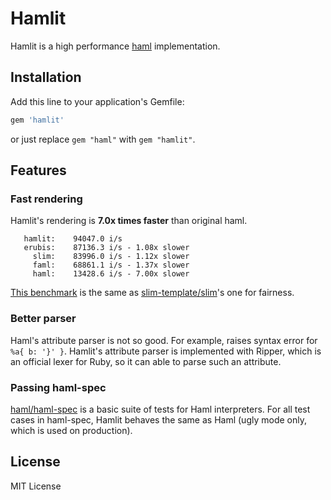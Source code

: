 # Hamlit

Hamlit is a high performance [haml](https://github.com/haml/haml) implementation.

## Installation

Add this line to your application's Gemfile:

```ruby
gem 'hamlit'
```

or just replace `gem "haml"` with `gem "hamlit"`.

## Features
### Fast rendering

Hamlit's rendering is **7.0x times faster** than original haml.

```
   hamlit:    94047.0 i/s
   erubis:    87136.3 i/s - 1.08x slower
     slim:    83996.0 i/s - 1.12x slower
     faml:    68861.1 i/s - 1.37x slower
     haml:    13428.6 i/s - 7.00x slower
```

[This benchmark](https://github.com/k0kubun/hamlit/blob/6d7d5ca7601dad9fe04d67621255ac2a69cd8d85/benchmarks/benchmark.rb)
is the same as [slim-template/slim](https://github.com/slim-template/slim)'s one for fairness.

### Better parser

Haml's attribute parser is not so good. For example, raises syntax error for `%a{ b: '}' }`.
Hamlit's attribute parser is implemented with Ripper, which is an official lexer for Ruby,
so it can able to parse such an attribute.

### Passing haml-spec

[haml/haml-spec](https://github.com/haml/haml-spec) is a basic suite of tests for Haml interpreters.
For all test cases in haml-spec, Hamlit behaves the same as Haml (ugly mode only, which is used on production).

## License

MIT License
